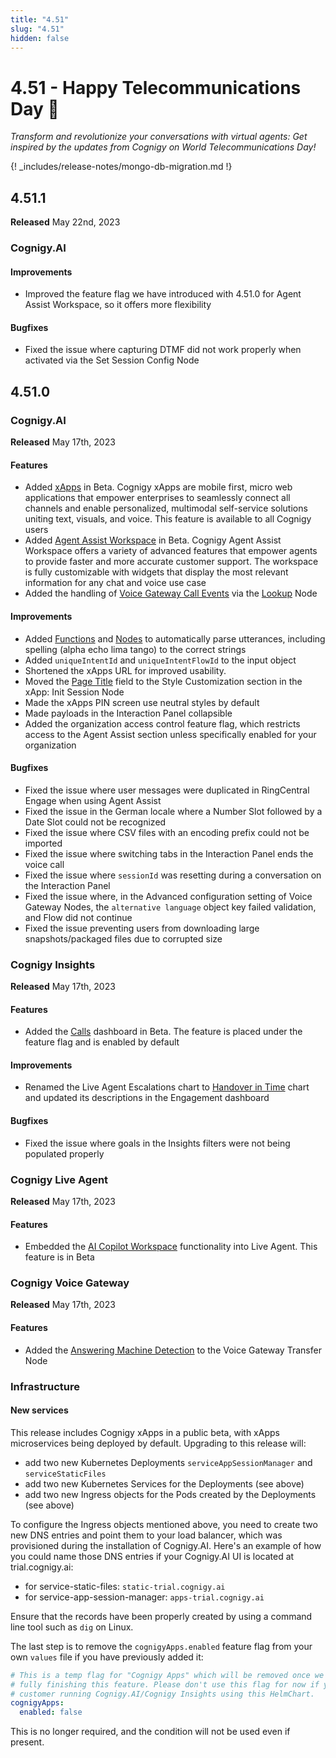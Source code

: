 ```yaml
---
title: "4.51"
slug: "4.51"
hidden: false
---
```


# 4.51 - Happy Telecommunications Day 📡

_Transform and revolutionize your conversations with virtual agents: Get inspired by the updates from Cognigy on World Telecommunications Day!_

{! _includes/release-notes/mongo-db-migration.md !}

## 4.51.1

**Released** May 22nd, 2023

### Cognigy.AI

#### Improvements

- Improved the feature flag we have introduced with 4.51.0 for Agent Assist Workspace, so it offers more flexibility

#### Bugfixes

- Fixed the issue where capturing DTMF did not work properly when activated via the Set Session Config Node

## 4.51.0

### Cognigy.AI

**Released** May 17th, 2023

#### Features

- Added [xApps](../xApps/overview.md) in Beta. Cognigy xApps are mobile first, micro web applications that empower enterprises to seamlessly connect all channels and enable personalized, multimodal self-service solutions uniting text, visuals, and voice. This feature is available to all Cognigy users
- Added [Agent Assist Workspace](../ai-copilot/overview.md) in Beta. Cognigy Agent Assist Workspace offers a variety of advanced features that empower agents to provide faster and more accurate customer support. The workspace is fully customizable with widgets that display the most relevant information for any chat and voice use case
- Added the handling of [Voice Gateway Call Events](../ai/deploy/endpoint-reference/voice-gateway.md#call-events) via the [Lookup](../ai/build/node-reference/logic/lookup.md#call-event-status) Node

#### Improvements

- Added [Functions](../ai/empower/nlu/text-cleaner.md) and [Nodes](../ai/build/node-reference/ai/clean-text.md) to automatically parse utterances, including spelling (alpha echo lima tango) to the correct strings
- Added `uniqueIntentId` and `uniqueIntentFlowId` to the input object
- Shortened the xApps URL for improved usability.
- Moved the [Page Title](../ai/build/node-reference/xApp/init-xApp-session.md#style-customization) field to the Style Customization section in the xApp: Init Session Node
- Made the xApps PIN screen use neutral styles by default
- Made payloads in the Interaction Panel collapsible
- Added the organization access control feature flag, which restricts access to the Agent Assist section unless specifically enabled for your organization 

#### Bugfixes

- Fixed the issue where user messages were duplicated in RingCentral Engage when using Agent Assist
- Fixed the issue in the German locale where a Number Slot followed by a Date Slot could not be recognized
- Fixed the issue where CSV files with an encoding prefix could not be imported
- Fixed the issue where switching tabs in the Interaction Panel ends the voice call
- Fixed the issue where `sessionId` was resetting during a conversation on the Interaction Panel
- Fixed the issue where, in the Advanced configuration setting of Voice Gateway Nodes, the `alternative language` object key failed validation, and Flow did not continue
- Fixed the issue preventing users from downloading large snapshots/packaged files due to corrupted size

### Cognigy Insights

**Released** May 17th, 2023

#### Features

- Added the [Calls](../insights/dashboards/calls.md) dashboard in Beta. The feature is placed under the feature flag and is enabled by default

#### Improvements

- Renamed the Live Agent Escalations chart to [Handover in Time](../insights/dashboards/engagement.md#handovers-in-time) chart and updated its descriptions in the Engagement dashboard

#### Bugfixes

- Fixed the issue where goals in the Insights filters were not being populated properly

### Cognigy Live Agent

**Released** May 17th, 2023

#### Features

- Embedded the [AI Copilot Workspace](../live-agent/assistants/ai-copilot.md) functionality into Live Agent. This feature is in Beta

### Cognigy Voice Gateway

**Released** May 17th, 2023

#### Features

- Added the [Answering Machine Detection](../ai/build/node-reference/voice/voice-gateway/transfer.md#answering-machine-detection) to the Voice Gateway Transfer Node

### Infrastructure

#### New services

This release includes Cognigy xApps in a public beta, with xApps microservices being deployed by default. Upgrading to this release will:

- add two new Kubernetes Deployments `serviceAppSessionManager` and `serviceStaticFiles`
- add two new Kubernetes Services for the Deployments (see above)
- add two new Ingress objects for the Pods created by the Deployments (see above)

To configure the Ingress objects mentioned above, you need to create two new DNS entries and point them to your load balancer, which was provisioned during the installation of Cognigy.AI. Here's an example of how you could name those DNS entries if your Cognigy.AI UI is located at trial.cognigy.ai:

- for service-static-files: `static-trial.cognigy.ai`
- for service-app-session-manager: `apps-trial.cognigy.ai`

Ensure that the records have been properly created by using a command line tool such as `dig` on Linux.

The last step is to remove the `cognigyApps.enabled` feature flag from your own `values` file if you have previously added it:

```yml
# This is a temp flag for "Cognigy Apps" which will be removed once we are done with
# fully finishing this feature. Please don't use this flag for now if you are a
# customer running Cognigy.AI/Cognigy Insights using this HelmChart.
cognigyApps:
  enabled: false
```

This is no longer required, and the condition will not be used even if present.